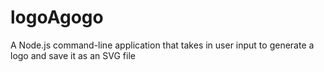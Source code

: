 # logoAgogo
A Node.js command-line application that takes in user input to generate a logo and save it as an SVG file
